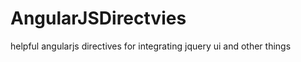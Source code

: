 AngularJSDirectvies
===================

helpful angularjs directives for integrating jquery ui and other things
